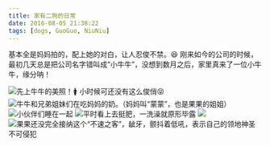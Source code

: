 ```yaml
---
title: 家有二狗的日常
date: 2016-08-05 21:38:22
tags: [dogs, GuoGuo, NiuNiu]
---
```

基本全是妈妈拍的，配上她的对白，让人忍俊不禁。😆
刚来如今的公司的时候，最初几天总是把公司名字错叫成“小牛牛”，没想到数月之后，家里真来了一位小牛牛，缘分呐！

![先上牛牛的美照！🚺](https://github.com/veslam/ImagesForBlog/raw/master/res/20160805_01_NiuNiu.jpg)
小时候可还没有这么俊俏😝
![牛牛和兄弟姐妹们在吃妈妈的奶。（妈妈叫“蒙蒙”，也是果果的姐姐）](https://github.com/veslam/ImagesForBlog/raw/master/res/20160805_02_NiuNiu.jpg)
![小伙伴们睡在一起](https://github.com/veslam/ImagesForBlog/raw/master/res/20160805_03_NiuNiu.jpg)
![平时看上去挺肥，一洗澡就原形毕露](https://github.com/veslam/ImagesForBlog/raw/master/res/20160805_04_NiuNiu.png)
![](https://github.com/veslam/ImagesForBlog/raw/master/res/20160805_05_NiuNiu.jpg)
![果果还没完全接纳这个“不速之客”，龇牙，颤抖着低吼，表示自己的领地神圣不可侵犯](https://github.com/veslam/ImagesForBlog/raw/master/res/20160805_06_NiuNiu.jpg)